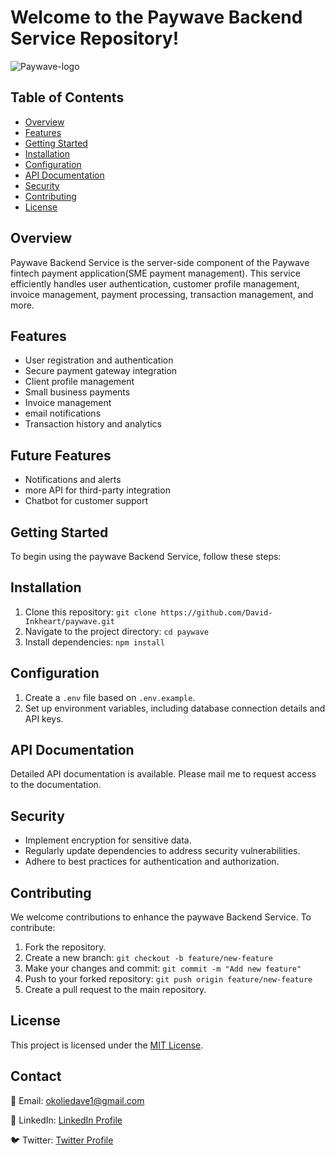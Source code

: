 # Welcome to the Paywave Backend Service Repository!

![Paywave-logo](https://github.com/David-Inkheart/paywave/assets/106752187/a48ced33-c2f1-4702-9eb1-ae4dbaeb3b35)

## Table of Contents

- [Overview](#overview)
- [Features](#features)
- [Getting Started](#getting-started)
- [Installation](#installation)
- [Configuration](#configuration)
- [API Documentation](#api-documentation)
- [Security](#security)
- [Contributing](#contributing)
- [License](#license)

## Overview

Paywave Backend Service is the server-side component of the Paywave fintech payment application(SME payment management). This service efficiently handles user authentication, customer profile management, invoice management, payment processing, transaction management, and more.

## Features

- User registration and authentication
- Secure payment gateway integration
- Client profile management
- Small business payments
- Invoice management
- email notifications
- Transaction history and analytics

## Future Features

- Notifications and alerts
- more API for third-party integration
- Chatbot for customer support

## Getting Started

To begin using the paywave Backend Service, follow these steps:

## Installation

1. Clone this repository: `git clone https://github.com/David-Inkheart/paywave.git`
2. Navigate to the project directory: `cd paywave`
3. Install dependencies: `npm install`

## Configuration

1. Create a `.env` file based on `.env.example`.
2. Set up environment variables, including database connection details and API keys.

## API Documentation

Detailed API documentation is available. Please mail me to request access to the documentation.

## Security

- Implement encryption for sensitive data.
- Regularly update dependencies to address security vulnerabilities.
- Adhere to best practices for authentication and authorization.

## Contributing

We welcome contributions to enhance the paywave Backend Service. To contribute:

1. Fork the repository.
2. Create a new branch: `git checkout -b feature/new-feature`
3. Make your changes and commit: `git commit -m "Add new feature"`
4. Push to your forked repository: `git push origin feature/new-feature`
5. Create a pull request to the main repository.

## License

This project is licensed under the [MIT License](LICENSE).

## Contact

📧 Email: [okoliedave1@gmail.com](mailto:okoliedave1@gmail.com)

🔗 LinkedIn: [LinkedIn Profile](https://www.linkedin.com/in/david-okolie/)

🐦 Twitter: [Twitter Profile](https://twitter.com/David_Inkheart)
